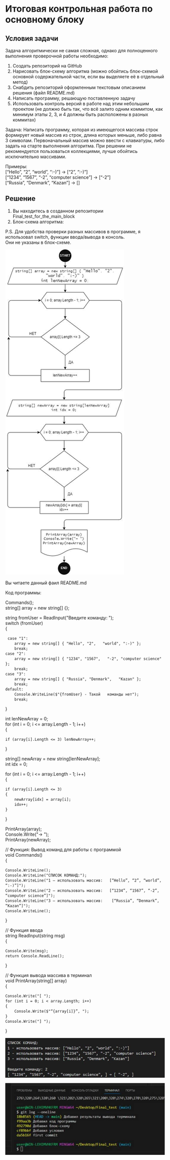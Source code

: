 # Итоговая контрольная работа по основному блоку
## Условия задачи
Задача алгоритмически не самая сложная, однако для полноценного выполнения проверочной работы необходимо:

1. Создать репозиторий на GitHub
2. Нарисовать блок-схему алгоритма (можно обойтись блок-схемой основной содержательной части, если вы выделяете её в отдельный метод)
3. Снабдить репозиторий оформленным текстовым описанием решения (файл README.md)
4. Написать программу, решающую поставленную задачу
5. Использовать контроль версий в работе над этим небольшим проектом (не должно быть так, что всё залито одним коммитом, как минимум этапы 2, 3, и 4 должны быть расположены в разных коммитах)

Задача: Написать программу, которая из имеющегося массива строк формирует новый массив из строк, длина которых меньше, либо равна 3 символам. Первоначальный массив можно ввести с клавиатуры, либо задать на старте выполнения алгоритма. При решении не рекомендуется пользоваться коллекциями, лучше обойтись исключительно массивами.

Примеры:  
[“Hello”, “2”, “world”, “:-)”] → [“2”, “:-)”]  
[“1234”, “1567”, “-2”, “computer science”] → [“-2”]  
[“Russia”, “Denmark”, “Kazan”] → []

## Решение
1. Вы находитесь в созданном репозитории Final_test_for_the_main_block  
2. Блок-схема алгоритма:  

P.S. Для удобства проверки разных массивов в программе, я использовал switch, функции ввода/вывода в консоль.  
Они не указаны в блок-схеме.

![Блок-схема.draw.io](Блок-схема.draw.io.jpg)  

Вы читаете данный фаил README.md  

Код программы:  

Commands();  
string[] array = new string[] {};  

string fromUser = ReadInput("Введите команду: ");  
switch (fromUser)  
{  

     case "1":  
        array = new string[] { "Hello", "2",   "world", ":-)" };  
        break;  
    case "2":  
        array = new string[] { "1234", "1567",   "-2", "computer science" };  
        break;  
    case "3":  
        array = new string[] { "Russia", "Denmark",   "Kazan" };  
        break;  
    default:  
        Console.WriteLine($"{fromUser} - Такой   команды нет");  
        break;  
}  

int lenNewArray = 0;  
for (int i = 0; i <= array.Length - 1; i++)  
{  

    if (array[i].Length <= 3) lenNewArray++;  
}  

string[] newArray = new string[lenNewArray];  
int idx = 0;  

for (int i = 0; i <= array.Length - 1; i++)  
{  

    if (array[i].Length <= 3)  
    {  
        newArray[idx] = array[i];  
        idx++;  
    }  
}  

PrintArray(array);  
Console.Write("→ ");  
PrintArray(newArray);  

// Функция: Вывод команд для работы с программой  
void Commands()  
{  

    Console.WriteLine();  
    Console.WriteLine("СПИСОК КОМАНД:");  
    Console.WriteLine("1 – использовать массив:   [“Hello”, “2”, “world”, “:-)”]");  
    Console.WriteLine("2 – использовать массив:   [“1234”, “1567”, “-2”, “computer science”]");  
    Console.WriteLine("3 – использовать массив:    [“Russia”, “Denmark”, “Kazan”]");  
    Console.WriteLine();  
}  

// Функция ввода  
string ReadInput(string msg)  
{  

    Console.Write(msg);  
    return Console.ReadLine();  
}  

//  Функция вывода массива в терминал  
void PrintArray(string[] array)  
{  

    Console.Write("[ ");  
    for (int i = 0; i < array.Length; i++)  
    {  
        Console.Write($"“{array[i]}”, ");  
    }  
    Console.Write("] ");  
}  

![Результатывыводатерминала](Результаты%20вывода%20терминала.jpg)

![Скринкоммитов](Скрин%20коммитов.jpg)